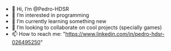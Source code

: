 - 👋 Hi, I’m @Pedro-HDSR
- 👀 I’m interested in programming
- 🌱 I’m currently learning something new
- 💞️ I’m looking to collaborate on cool projects (specially games)
- 📫 How to reach me: "https://www.linkedin.com/in/pedro-hdsr-026495250"
